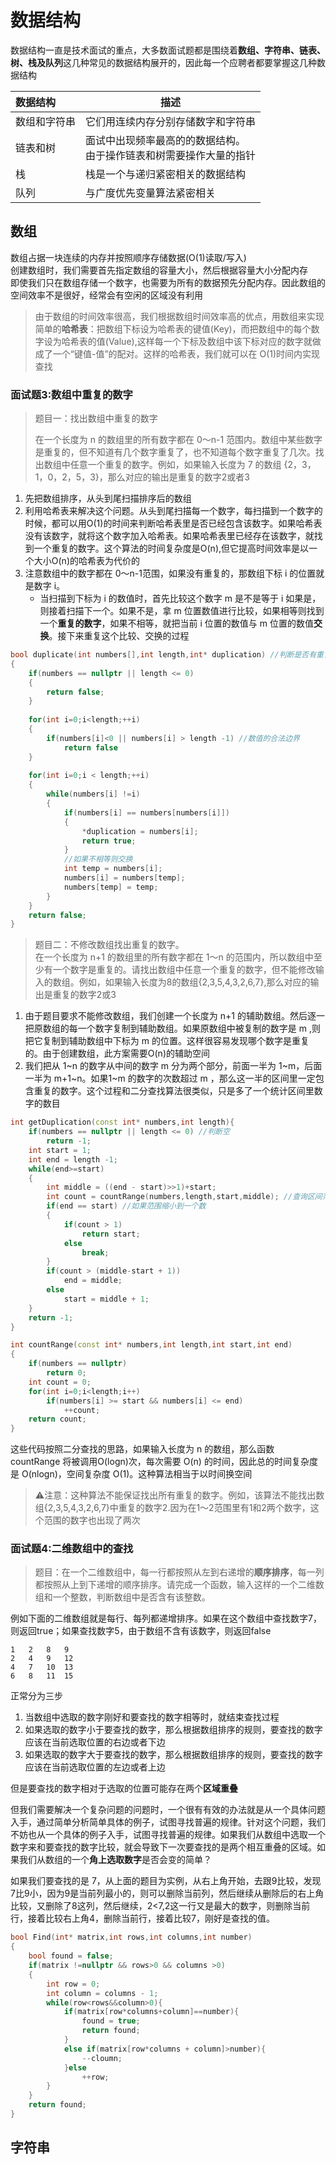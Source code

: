 # 数据结构

数据结构一直是技术面试的重点，大多数面试题都是围绕着**数组、字符串、链表、树、栈及队列**这几种常见的数据结构展开的，因此每一个应聘者都要掌握这几种数据结构

| 数据结构     | 描述                                                         |
| :----------- | ------------------------------------------------------------ |
| 数组和字符串 | 它们用连续内存分别存储数字和字符串                           |
| 链表和树     | 面试中出现频率最高的的数据结构。<br />由于操作链表和树需要操作大量的指针 |
| 栈           | 栈是一个与递归紧密相关的数据结构                             |
| 队列         | 与广度优先变量算法紧密相关                                   |

## 数组

数组占据一块连续的内存并按照顺序存储数据(O(1)读取/写入)<br/>创建数组时，我们需要首先指定数组的容量大小，然后根据容量大小分配内存<br/>即使我们只在数组存储一个数字，也需要为所有的数据预先分配内存。因此数组的空间效率不是很好，经常会有空闲的区域没有利用

> 由于数组的时间效率很高，我们根据数组时间效率高的优点，用数组来实现简单的**哈希表**：把数组下标设为哈希表的键值(Key)，而把数组中的每个数字设为哈希表的值(Value),这样每一个下标及数组中该下标对应的数字就做成了一个“键值-值”的配对。这样的哈希表，我们就可以在 O(1)时间内实现查找

### 面试题3:数组中重复的数字

> 题目一：找出数组中重复的数字
>
> 在一个长度为 n 的数组里的所有数字都在 0～n-1 范围内。数组中某些数字是重复的，但不知道有几个数字重复了，也不知道每个数字重复了几次。找出数组中任意一个重复的数字。例如，如果输入长度为 7 的数组 {2，3，1，0，2，5，3}，那么对应的输出是重复的数字2或者3

1. 先把数组排序，从头到尾扫描排序后的数组
2. 利用哈希表来解决这个问题。从头到尾扫描每一个数字，每扫描到一个数字的时候，都可以用O(1)的时间来判断哈希表里是否已经包含该数字。如果哈希表没有该数字，就将这个数字加入哈希表。如果哈希表里已经存在该数字，就找到一个重复的数字。这个算法的时间复杂度是O(n),但它提高时间效率是以一个大小O(n)的哈希表为代价的
3. 注意数组中的数字都在 0～n-1范围，如果没有重复的，那数组下标 i 的位置就是数字 i。
    - 当扫描到下标为 i 的数值时，首先比较这个数字 m 是不是等于 i 如果是，则接着扫描下一个。如果不是，拿 m 位置数值进行比较，如果相等则找到一个**重复的数字**，如果不相等，就把当前 i 位置的数值与 m 位置的数值**交换**。接下来重复这个比较、交换的过程

```c++
bool duplicate(int numbers[],int length,int* duplication) //判断是否有重复
{
	if(numbers == nullptr || length <= 0)
    {
        return false;
    }
    
    for(int i=0;i<length;++i)
    {
        if(numbers[i]<0 || numbers[i] > length -1) //数值的合法边界
      		return false
    }
    
    for(int i=0;i < length;++i)
    {
        while(numbers[i] !=i)
        {
            if(numbers[i] == numbers[numbers[i]])
            {
                *duplication = numbers[i];
                return true;
            }
            //如果不相等则交换
            int temp = numbers[i];
            numbers[i] = numbers[temp];
            numbers[temp] = temp;
        }
    }
    return false;
}
```

> 题目二：不修改数组找出重复的数字。<br />在一个长度为 n+1 的数组里的所有数字都在 1～n 的范围内，所以数组中至少有一个数字是重复的。请找出数组中任意一个重复的数字，但不能修改输入的数组。例如，如果输入长度为8的数组{2,3,5,4,3,2,6,7},那么对应的输出是重复的数字2或3

1. 由于题目要求不能修改数组，我们创建一个长度为 n+1 的辅助数组。然后逐一把原数组的每一个数字复制到辅助数组。如果原数组中被复制的数字是 m ,则把它复制到辅助数组中下标为 m 的位置。这样很容易发现哪个数字是重复的。由于创建数组，此方案需要O(n)的辅助空间
2. 我们把从 1~n 的数字从中间的数字 m 分为两个部分，前面一半为 1~m，后面一半为 m+1~n。如果1~m 的数字的次数超过 m ，那么这一半的区间里一定包含重复的数字。这个过程和二分查找算法很类似，只是多了一个统计区间里数字的数目

```c++
int getDuplication(const int* numbers,int length){
    if(numbers == nullptr || length <= 0) //判断空
        return -1;
    int start = 1;
    int end = length -1;
    while(end>=start)
    {
        int middle = ((end - start)>>1)+start;
        int count = countRange(numbers,length,start,middle); //查询区间范围内在整个数组出现的次数
        if(end == start) //如果范围缩小到一个数
        {
            if(count > 1) 
                return start;
            else
                break;
        }
        if(count > (middle-start + 1))
            end = middle;
        else
            start = middle + 1;
    }
    return -1;
}

int countRange(const int* numbers,int length,int start,int end)
{
    if(numbers == nullptr)
        return 0;
    int count = 0;
    for(int i=0;i<length;i++)
        if(numbers[i] >= start && numbers[i] <= end)
            ++count;
    return count;
}
```

这些代码按照二分查找的思路，如果输入长度为 n 的数组，那么函数 countRange 将被调用O(logn)次，每次需要 O(n) 的时间，因此总的时间复杂度是 O(nlogn)，空间复杂度 O(1)。这种算法相当于以时间换空间

> ⚠️注意：这种算法不能保证找出所有重复的数字。例如，该算法不能找出数组{2,3,5,4,3,2,6,7}中重复的数字2.因为在1～2范围里有1和2两个数字，这个范围的数字也出现了两次

### 面试题4:二维数组中的查找

> 题目：在一个二维数组中，每一行都按照从左到右递增的**顺序排序**，每一列都按照从上到下递增的顺序排序。请完成一个函数，输入这样的一个二维数组和一个整数，判断数组中是否含有该整数。

例如下面的二维数组就是每行、每列都递增排序。如果在这个数组中查找数字7，则返回true；如果查找数字5，由于数组不含有该数字，则返回false

```
1	2	8	9
2	4	9	12
4	7	10	13
6	8	11	15
```

正常分为三步

1. 当数组中选取的数字刚好和要查找的数字相等时，就结束查找过程
2. 如果选取的数字小于要查找的数字，那么根据数组排序的规则，要查找的数字应该在当前选取位置的右边或者下边
3. 如果选取的数字大于要查找的数字，那么根据数组排序的规则，要查找的数字应该在当前选取位置的左边或者上边

但是要查找的数字相对于选取的位置可能存在两个**区域重叠**

但我们需要解决一个复杂问题的问题时，一个很有有效的办法就是从一个具体问题入手，通过简单分析简单具体的例子，试图寻找普遍的规律。针对这个问题，我们不妨也从一个具体的例子入手，试图寻找普遍的规律。如果我们从数组中选取一个数字来和要查找的数字比较，就会导致下一次要查找的是两个相互重叠的区域。如果我们从数组的一个**角上选取数字**是否会变的简单？

如果我们要查找的是 7，从上面的题目为实例，从右上角开始，去跟9比较，发现7比9小，因为9是当前列最小的，则可以删除当前列，然后继续从删除后的右上角比较，又删除了8这列，然后继续，2<7,2这一行又是最大的数字，则删除当前行，接着比较右上角4，删除当前行，接着比较7，刚好是查找的值。

```c++
bool Find(int* matrix,int rows,int columns,int number)
{
    bool found = false;
    if(matrix !=nullptr && rows>0 && columns >0)
    {
        int row = 0;
        int column = columns - 1;
        while(row<rows&&column>0){
            if(matrix[row*columns+column]==number){
                found = true;
                return found;
            }
           	else if(matrix[row*columns + column]>number){
                --cloumn;
            }else
                ++row;
        }
    }
    return found;
}
```

## 字符串